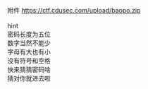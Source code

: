 附件 https://ctf.cdusec.com/upload/baopo.zip<br><br>hint<br>密码长度为五位<br>数字当然不能少<br>字母有大也有小<br>没有符号和空格<br>快来猜猜密码啥<br>猜对你就进去啦